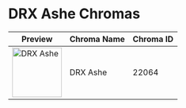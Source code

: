 # DRX Ashe Chromas

| Preview | Chroma Name | Chroma ID |
|---|---|---|
| <img src='https://raw.communitydragon.org/latest/plugins/rcp-be-lol-game-data/global/default/v1/champion-chroma-images/22/22064.png' alt='DRX Ashe' width='100'> | DRX Ashe | 22064 |
